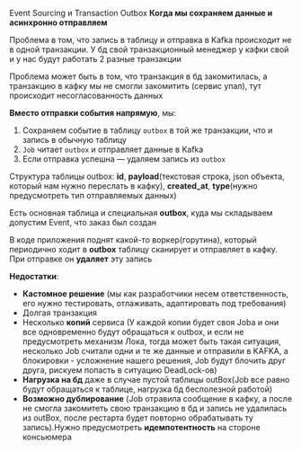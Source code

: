 Event Sourcing и Transaction Outbox 
**Когда мы сохраняем данные и асинхронно отправляем** 

Проблема в том, что запись в таблицу и отправка в Kafka происходит не в одной транзакции. У бд свой транзакционный менеджер у кафки свой и у нас будут работать 2 разные транзакции

Проблема может быть в том, что транзакция в бд закомитилась, а транзакцию в кафку мы не смогли закомитить (сервис упал), тут происходит несогласованность данных

**Вместо отправки события напрямую**, мы:
1. Сохраняем событие в таблицу `outbox` в той же транзакции, что и запись в обычную таблицу
2. `Job` читает `outbox` и отправляет данные в Kafka
3. Если отправка успешна — удаляем запись из `outbox`

Структура таблицы outbox: **id**, **payload**(текстовая строка, json объекта, который нам нужно переслать в кафку), **created_at**, **type**(нужно предусмотреть тип отправляемых данных)

Есть основная таблица и специальная **outbox**, куда мы складываем допустим Event, что заказ был создан

В коде приложения поднят какой-то воркер(горутина), который периодично ходит в **outbox** таблицу сканирует и отправляет в кафку. При отправке он **удаляет** эту запись


**Недостатки**:
- **Кастомное решение** (мы как разработчики несем ответственность, его нужно тестировать, отлаживать, адаптировать под требования)
- Долгая транзакция
- Несколько **копий** сервиса (У каждой копии будет своя Joba и они все одновременно будут обращаться к outbox, и если не предусмотреть механизм Лока, тогда может быть такая ситуация, несколько Job считали одни и те же данные и отправили в KAFKA, а блокировки - усложнение нашего решения, Job будут блочить друг друга, рискуем попасть в ситуацию DeadLock-ов)
- **Нагрузка на бд** даже в случае пустой таблицы outBox(Job все равно будут обращаться к таблице, нагрузка бд бесполезной работой)
- **Возможно дублирование** (Job отравила сообщение в кафку, а после не смогла закомитеть свою транзакцию в бд и запись не удалилась из outBox, после рестарта будет повторно обрабатывать ту запись).Нужно предусмотреть **идемпотентность** на стороне консьюмера